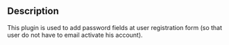 ## Description

This plugin is used to add password fields at user registration form (so that user do not have to email activate his account).



